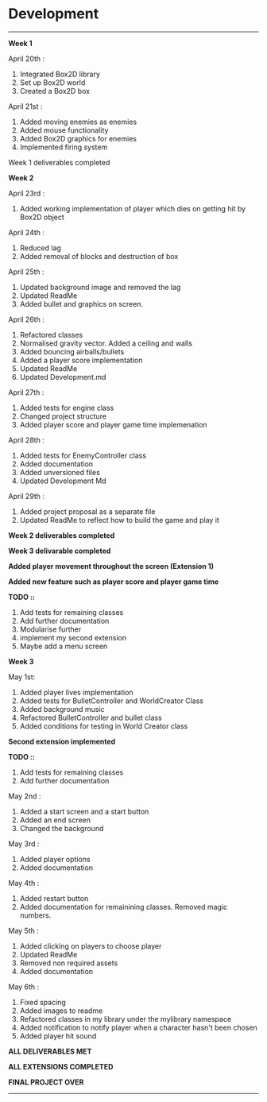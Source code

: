 # Development

---
**Week 1** 

April 20th :

1) Integrated Box2D library 
2) Set up Box2D world
3) Created a Box2D box

April 21st :

1) Added moving enemies as enemies
2) Added mouse functionality
1) Added Box2D graphics for enemies
2) Implemented firing system


Week 1 deliverables completed

**Week 2**

April 23rd :

1) Added working implementation of player which dies on getting hit by Box2D object

April 24th :

1) Reduced lag
2) Added removal of blocks and destruction of box

April 25th :

1) Updated background image and removed the lag
2) Updated ReadMe
3) Added bullet and graphics on screen.

April 26th :

1) Refactored classes
2) Normalised gravity vector. Added a ceiling and walls
3) Added bouncing airballs/bullets
4) Added a player score implementation
5) Updated ReadMe
6) Updated Development.md

April 27th :

1) Added tests for engine class
2) Changed project structure
3) Added player score and player game time implemenation

April 28th :

1) Added tests for EnemyController class
2) Added documentation
3) Added unversioned files
4) Updated Development Md

April 29th :

1) Added project proposal as a separate file 
2) Updated ReadMe to reflect how to build the game and play it

**Week 2 deliverables completed**

**Week 3 delivarable completed**

**Added player movement throughout the screen (Extension 1)**

**Added new feature such as player score and player game time**

**TODO ::**

1) Add tests for remaining classes
2) Add further documentation
3) Modularise further 
4) implement my second extension
5) Maybe add a menu screen

**Week 3**

May 1st:

1) Added player lives implementation
2) Added tests for BulletController and WorldCreator Class
3) Added background music
4) Refactored BulletController and bullet class
5) Added conditions for testing in World Creator class

**Second extension implemented**

**TODO ::**

1) Add tests for remaining classes
2) Add further documentation

May 2nd :

1) Added a start screen and a start button
2) Added an end screen
3) Changed the background

May 3rd :

1) Added player options
2) Added documentation

May 4th :

1) Added restart button
2) Added documentation for remainining classes. Removed magic numbers.

May 5th :

1) Added clicking on players to choose player
2) Updated ReadMe
3) Removed non required assets
4) Added documentation

May 6th :

1) Fixed spacing
2) Added images to readme
3) Refactored classes in my library under the mylibrary namespace
4) Added notification to notify player when a character hasn't been chosen
5) Added player hit sound

**ALL DELIVERABLES MET**

**ALL EXTENSIONS COMPLETED**

**FINAL PROJECT OVER**

****************************************************************************************************************************************







